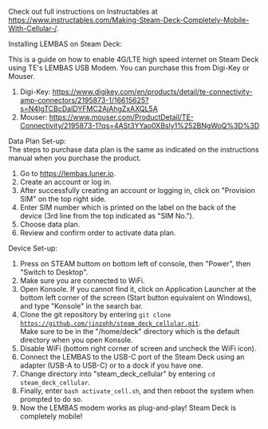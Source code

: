 Check out full instructions on Instructables at https://www.instructables.com/Making-Steam-Deck-Completely-Mobile-With-Cellular-/.

Installing LEMBAS on Steam Deck:

This is a guide on how to enable 4G/LTE high speed internet on Steam Deck using TE's LEMBAS USB Modem. You can purchase this from Digi-Key or Mouser.
1. Digi-Key: https://www.digikey.com/en/products/detail/te-connectivity-amp-connectors/2195873-1/16615625?s=N4IgTCBcDaIDYFMC2AjAhgZxAXQL5A
2. Mouser: https://www.mouser.com/ProductDetail/TE-Connectivity/2195873-1?qs=4ASt3YYao0XBsly1%252BNgWoQ%3D%3D

Data Plan Set-up:  
The steps to purchase data plan is the same as indicated on the instructions manual when you purchase the product.
1. Go to https://lembas.luner.io.
2. Create an account or log in.
3. After successfully creating an account or logging in, click on "Provision SIM" on the top right side.
4. Enter SIM number which is printed on the label on the back of the device (3rd line from the top indicated as "SIM No.").
5. Choose data plan.
6. Review and confirm order to activate data plan.

Device Set-up:
1. Press on STEAM buttom on bottom left of console, then "Power", then "Switch to Desktop".
2. Make sure you are connected to WiFi.
3. Open Konsole. If you cannot find it, click on Application Launcher at the bottom left corner of the screen (Start button equivalent on Windows), and type "Konsole" in the search bar.
4. Clone the git repository by entering <code>git clone https://github.com/jinzohh/steam_deck_cellular.git</code>.  
   Make sure to be in the "/home/deck" directory which is the default directory when you open Konsole.
5. Disable WiFi (bottom right corner of screen and uncheck the WiFi icon).
6. Connect the LEMBAS to the USB-C port of the Steam Deck using an adapter (USB-A to USB-C) or to a dock if you have one.
7. Change directory into "steam_deck_cellular" by entering <code>cd steam_deck_cellular</code>.
8. Finally, enter <code>bash activate_cell.sh</code>, and then reboot the system when prompted to do so.
9. Now the LEMBAS modem works as plug-and-play! Steam Deck is completely mobile!
